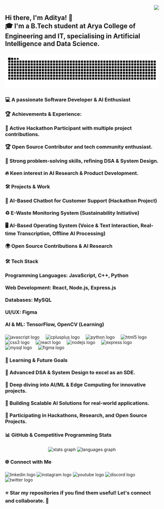 <img align="right" height="150" src="https://media0.giphy.com/media/v1.Y2lkPTc5MGI3NjExdmtvczExMjQzNnNqYXpvdTd5aGE0bG1zamlpYmxscmppcXJtMzExbCZlcD12MV9pbnRlcm5hbF9naWZfYnlfaWQmY3Q9Zw/lySzu7q4P49u8/giphy.gif"  />

###

<h2 align="left">Hi there, I'm Aditya! 👋<br>🎓 I'm a B.Tech student at Arya College of Engineering and IT, specialising in Artificial Intelligence and Data Science.</h2>

###

<img src="https://raw.githubusercontent.com/Adityadahuja/Adityadahuja/output/snake.svg" alt="Snake animation" />

###

<h3 align="left">💻 A passionate Software Developer & AI Enthusiast<br><br>🏆 Achievements & Experience:<br><br>🏅 Active Hackathon Participant with multiple project contributions.<br><br>🏆 Open Source Contributor and tech community enthusiast.<br><br>🏅 Strong problem-solving skills, refining DSA & System Design.<br><br>🔥 Keen interest in AI Research & Product Development.</h3>

###

<h3 align="left">🛠️ Projects & Work<br><br>🤖 AI-Based Chatbot for Customer Support (Hackathon Project)<br><br>♻️ E-Waste Monitoring System (Sustainability Initiative)<br><br>🖥️ AI-Based Operating System (Voice & Text Interaction, Real-time Transcription, Offline AI Processing)<br><br>🌍 Open Source Contributions & AI Research</h3>

###

<h3 align="left">🛠️ Tech Stack<br><br>Programming Languages: JavaScript, C++, Python<br><br>Web Development: React, Node.js, Express.js<br><br>Databases: MySQL<br><br>UI/UX: Figma<br><br>AI & ML: TensorFlow, OpenCV (Learning)</h3>

###

<div align="left">
  <img src="https://cdn.jsdelivr.net/gh/devicons/devicon/icons/javascript/javascript-original.svg" height="40" alt="javascript logo"  />
  <img width="12" />
  <img src="https://cdn.jsdelivr.net/gh/devicons/devicon/icons/cplusplus/cplusplus-original.svg" height="40" alt="cplusplus logo"  />
  <img width="12" />
  <img src="https://cdn.jsdelivr.net/gh/devicons/devicon/icons/python/python-original.svg" height="40" alt="python logo"  />
  <img width="12" />
  <img src="https://cdn.jsdelivr.net/gh/devicons/devicon/icons/html5/html5-original.svg" height="40" alt="html5 logo"  />
  <img width="12" />
  <img src="https://cdn.jsdelivr.net/gh/devicons/devicon/icons/css3/css3-original.svg" height="40" alt="css3 logo"  />
  <img width="12" />
  <img src="https://cdn.jsdelivr.net/gh/devicons/devicon/icons/react/react-original.svg" height="40" alt="react logo"  />
  <img width="12" />
  <img src="https://cdn.jsdelivr.net/gh/devicons/devicon/icons/nodejs/nodejs-original.svg" height="40" alt="nodejs logo"  />
  <img width="12" />
  <img src="https://cdn.jsdelivr.net/gh/devicons/devicon/icons/express/express-original.svg" height="40" alt="express logo"  />
  <img width="12" />
  <img src="https://cdn.jsdelivr.net/gh/devicons/devicon/icons/mysql/mysql-original.svg" height="40" alt="mysql logo"  />
  <img width="12" />
  <img src="https://cdn.jsdelivr.net/gh/devicons/devicon/icons/figma/figma-original.svg" height="40" alt="figma logo"  />
</div>

###

<h3 align="left">🎯 Learning & Future Goals<br><br>🔹 Advanced DSA & System Design to excel as an SDE.<br><br>🔹 Deep diving into AI/ML & Edge Computing for innovative projects.<br><br>🔹 Building Scalable AI Solutions for real-world applications.<br><br>🔹 Participating in Hackathons, Research, and Open Source Projects.</h3>

###

<h3 align="left">📊 GitHub & Competitive Programming Stats</h3>

###

<div align="center">
  <img src="https://github-readme-stats.vercel.app/api?username=Adityadahuja&hide_title=false&hide_rank=false&show_icons=true&include_all_commits=true&count_private=true&disable_animations=false&theme=dracula&locale=en&hide_border=false&order=1" height="150" alt="stats graph"  />
  <img src="https://github-readme-stats.vercel.app/api/top-langs?username=Adityadahuja&locale=en&hide_title=false&layout=compact&card_width=320&langs_count=5&theme=dracula&hide_border=false&order=2" height="150" alt="languages graph"  />
</div>

###

<h3 align="left">🌐 Connect with Me</h3>

###

<div align="left">
  <img src="https://img.shields.io/static/v1?message=LinkedIn&logo=linkedin&label=&color=0077B5&logoColor=white&labelColor=&style=flat" height="35" alt="linkedin logo"  />
  <img src="https://img.shields.io/static/v1?message=Instagram&logo=instagram&label=&color=E4405F&logoColor=white&labelColor=&style=flat" height="35" alt="instagram logo"  />
  <img src="https://img.shields.io/static/v1?message=Youtube&logo=youtube&label=&color=FF0000&logoColor=white&labelColor=&style=flat" height="35" alt="youtube logo"  />
  <img src="https://img.shields.io/static/v1?message=Discord&logo=discord&label=&color=7289DA&logoColor=white&labelColor=&style=flat" height="35" alt="discord logo"  />
  <img src="https://img.shields.io/static/v1?message=Twitter&logo=twitter&label=&color=1DA1F2&logoColor=white&labelColor=&style=flat" height="35" alt="twitter logo"  />
</div>

###

<h3 align="left">⭐ Star my repositories if you find them useful! Let's connect and collaborate. 🚀</h3>

###

